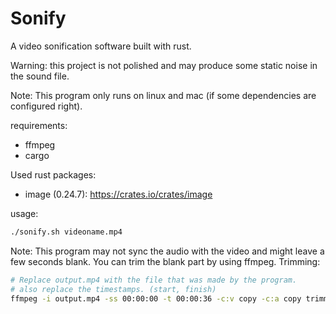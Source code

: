 # Sonify
A video sonification software built with rust.

Warning: this project is not polished and may produce some static noise in the sound file.

Note:
  This program only runs on linux and mac (if some dependencies are configured right).

requirements:
- ffmpeg
- cargo

Used rust packages:
- image (0.24.7): https://crates.io/crates/image

usage:
```bash
./sonify.sh videoname.mp4
```


Note:
 This program may not sync the audio with the video and might leave a few seconds blank. You can trim the blank part by using ffmpeg. Trimming:
 ```bash
 # Replace output.mp4 with the file that was made by the program.
 # also replace the timestamps. (start, finish)
 ffmpeg -i output.mp4 -ss 00:00:00 -t 00:00:36 -c:v copy -c:a copy trimmed_output.mp4
```
